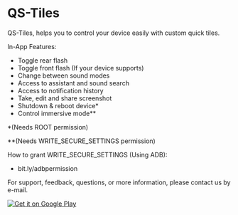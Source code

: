 # QS-Tiles
QS-Tiles, helps you to control your device easily with custom quick tiles.

In-App Features:

- Toggle rear flash
- Toggle front flash (If your device supports)
- Change between sound modes
- Access to assistant and sound search
- Access to notification history
- Take, edit and share screenshot
- Shutdown & reboot device*
- Control immersive mode**

*(Needs ROOT permission)

**(Needs WRITE_SECURE_SETTINGS permission)

How to grant WRITE_SECURE_SETTINGS (Using ADB):
- bit.ly/adbpermission


For support, feedback, questions, or more information, please contact us by e-mail.

<a href='https://play.google.com/store/apps/details?id=diorid.tiles&pcampaignid=MKT-Other-global-all-co-prtnr-py-PartBadge-Mar2515-1'><img alt='Get it on Google Play' src='https://play.google.com/intl/en_us/badges/images/generic/en_badge_web_generic.png'/></a>
